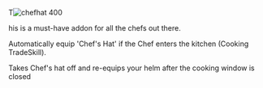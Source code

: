 T![chefhat 400](https://github.com/user-attachments/assets/53ea7975-b8cf-4586-af3c-88696f381e36)

his is a must-have addon for all the chefs out there.

Automatically equip 'Chef's Hat' if the Chef enters the kitchen (Cooking TradeSkill).

Takes Chef's hat off and re-equips your helm after the cooking window is closed
